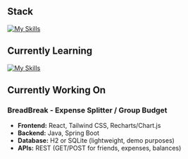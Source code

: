 ## Stack
[![My Skills](https://skillicons.dev/icons?i=html,css,js,react,tailwind,java,cpp,bootstrap)](https://skillicons.dev)

## Currently Learning 
[![My Skills](https://skillicons.dev/icons?i=nodejs,express,postgres,python,spring)](https://skillicons.dev)

## Currently Working On
### BreadBreak - Expense Splitter / Group Budget
- **Frontend:** React, Tailwind CSS, Recharts/Chart.js  
- **Backend:** Java, Spring Boot  
- **Database:** H2 or SQLite (lightweight, demo purposes)  
- **APIs:** REST (GET/POST for friends, expenses, balances)  
